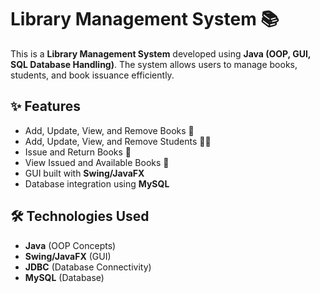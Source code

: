 # Library Management System 📚

This is a **Library Management System** developed using **Java (OOP, GUI, SQL Database Handling)**. The system allows users to manage books, students, and book issuance efficiently.

## ✨ Features
- Add, Update, View, and Remove Books 📖
- Add, Update, View, and Remove Students 👩‍🎓
- Issue and Return Books 🔄
- View Issued and Available Books 📂
- GUI built with **Swing/JavaFX**
- Database integration using **MySQL**

## 🛠️ Technologies Used
- **Java** (OOP Concepts)
- **Swing/JavaFX** (GUI)
- **JDBC** (Database Connectivity)
- **MySQL** (Database)
